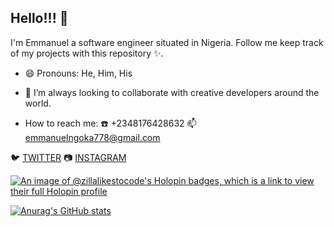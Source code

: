 ## Hello!!! 👋

I'm Emmanuel a software engineer situated in Nigeria. Follow me keep track of my projects with this repository :sparkles:.

- 😄 Pronouns: He, Him, His

- 👯 I’m always looking to collaborate with creative developers around the world.

- How to reach me: :telephone: +2348176428632 :mailbox: emmanuelngoka778@gmail.com




:bird: [TWITTER](https://twitter.com/0xzilla_) :camera: [INSTAGRAM](https://instagram.com/the_emmanuelngoka)

[![An image of @zillalikestocode's Holopin badges, which is a link to view their full Holopin profile](https://holopin.me/zillalikestocode)](https://holopin.io/@zillalikestocode)

[![Anurag's GitHub stats](https://github-readme-stats.vercel.app/api?username=zillalikestocode&theme=gruvbox)](https://github.com/anuraghazra/github-readme-stats)
<!--
**zillalikestocode/zillalikestocode** is a ✨ _special_ ✨ repository because its `README.md` (this file) appears on your GitHub profile.

Here are some ideas to get you started:

- 🔭 I’m currently working on ...
- 🌱 I’m currently learning ...
- 👯 I’m looking to collaborate on ...
- 🤔 I’m looking for help with ...
- 💬 Ask me about ...
- 📫 How to reach me: ...
- 😄 Pronouns: ...
- ⚡ Fun fact: ...
-->
